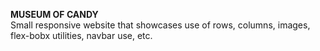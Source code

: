 <b>MUSEUM OF CANDY</b><br>
Small responsive website that showcases use of rows, columns, images, flex-bobx utilities, navbar use, etc.
<br>
